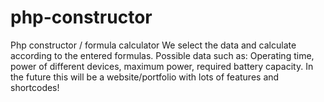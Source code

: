 # php-constructor
Php constructor / formula calculator
We select the data and calculate according to the entered formulas.
Possible data such as: Operating time, power of different devices, maximum power, required battery capacity.
In the future this will be a website/portfolio with lots of features and shortcodes!
